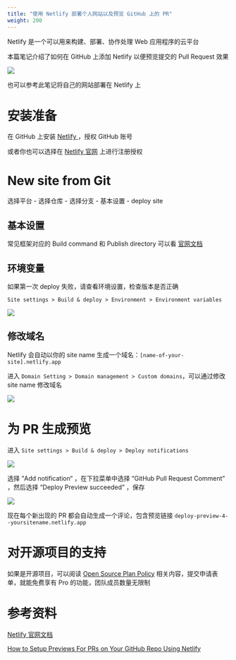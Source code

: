 ```yaml
---
title: "使用 Netlify 部署个人网站以及预览 GitHub 上的 PR"
weight: 200
---
```


Netlify 是一个可以用来构建、部署、协作处理 Web 应用程序的云平台

本篇笔记介绍了如何在 GitHub 上添加 Netlify 以便预览提交的 Pull Request 效果

![](../images/netlify-bot.png)

也可以参考此笔记将自己的网站部署在 Netlify 上

# 安装准备

在 GitHub 上安装 [ Netlify ](https://github.com/apps/netlify)，授权 GitHub 账号

或者你也可以选择在 [Netlify 官网](https://www.netlify.com/) 上进行注册授权

# New site from Git

选择平台 - 选择仓库 - 选择分支 - 基本设置 - deploy site

## 基本设置

常见框架对应的 Build command 和 Publish directory 可以看 [官网文档](https://docs.netlify.com/configure-builds/common-configurations/)

## 环境变量

如果第一次 deploy 失败，请查看环境设置，检查版本是否正确

`Site settings > Build & deploy > Environment > Environment variables`

![](../images/netlify-environment.png)

## 修改域名

Netlify 会自动以你的 site name 生成一个域名：`[name-of-your-site].netlify.app`

进入 `Domain Setting > Domain management > Custom domains`，可以通过修改 site name 修改域名

![](../images/netlify-domain.png)

# 为 PR 生成预览

进入 `Site settings > Build & deploy > Deploy notifications`

![](../images/netlify-notification.png)

选择 ”Add notification“ ，在下拉菜单中选择 “GitHub Pull Request Comment” ，然后选择 “Deploy Preview succeeded” ，保存

![](../images/netlify-prcomment.png)

现在每个新出现的 PR 都会自动生成一个评论，包含预览链接 `deploy-preview-4--yoursitename.netlify.app`

# 对开源项目的支持

如果是开源项目，可以阅读 [Open Source Plan Policy](https://www.netlify.com/legal/open-source-policy) 相关内容，提交申请表单，就能免费享有 Pro 的功能，团队成员数量无限制

# 参考资料

[ Netlify 官网文档](https://docs.netlify.com/site-deploys/deploy-previews/)

[ How to Setup Previews For PRs on Your GitHub Repo Using Netlify ](https://levelup.gitconnected.com/how-to-setup-previews-for-prs-on-your-github-repo-using-netlify-105c80574875)